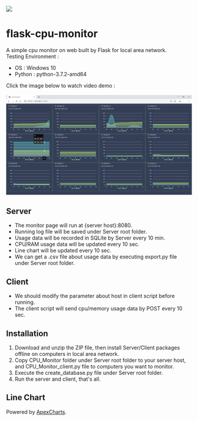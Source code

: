 ![](https://img.shields.io/github/license/laplacetw/flask-cpu-monitor)
# flask-cpu-monitor
A simple cpu monitor on web  built by Flask for local area network.
<br>
Testing Environment :
- OS : Windows 10
- Python : python-3.7.2-amd64

Click the image below to watch video demo :
<br><br>
[![DEMO](https://raw.githubusercontent.com/laplacetw/flask-cpu-monitor/master/demo_02.png)](https://www.youtube.com/watch?v=qZ12nJMpYvA)

## Server
- The monitor page will run at {server host}:8080.
- Running log file will be saved under Server root folder.
- Usage data will be recorded in SQLite by Server every 10 min.
- CPU/RAM usage data will be updated every 10 sec.
- Line chart will be updated every 10 sec.
- We can get a .csv file about usage data by executing export.py file under Server root folder.

## Client
- We should modify the parameter about host in client script before running.
- The client script will send cpu/memory usage data by POST every 10 sec.

## Installation
1. Download and unzip the ZIP file, then install Server/Client packages offline on computers in local area network.
2. Copy CPU_Monitor folder under Server root folder to your server host, and CPU_Monitor_client.py file to computers you want to monitor.
3. Execute the create_database.py file under Server root folder.
4. Run the server and client, that's all.

## Line Chart
Powered by [ApexCharts](https://apexcharts.com).
